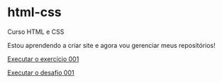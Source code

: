 # html-css
 Curso HTML e CSS

 Estou aprendendo a criar site e agora vou gerenciar meus repositórios!

<a href="https://pvuloh.github.io/html-css/exercicios/ex001/index.html"> Executar o exercício 001</a>

<a href="https://pvuloh.github.io/html-css/desafios/d001/index.html"> Executar o desafio 001 </a>